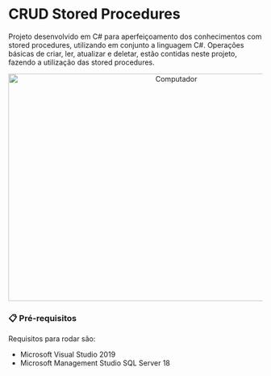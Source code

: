 # CRUD Stored Procedures

Projeto desenvolvido em C# para aperfeiçoamento dos conhecimentos com stored procedures, utilizando em conjunto a linguagem C#. Operações básicas de criar, ler, atualizar e deletar, estão contidas neste projeto, fazendo a utilização das stored procedures. 

<div align="center">
  <img src="https://i.imgur.com/dgLCFTt.png" height="450" width="650" alt="Computador">
</div>

### 📋 Pré-requisitos

Requisitos para rodar são: 

- Microsoft Visual Studio 2019
- Microsoft Management Studio SQL Server 18

